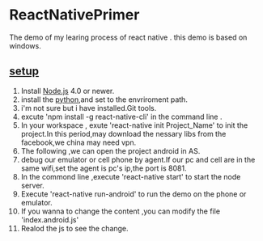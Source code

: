 # ReactNativePrimer
The demo of my learing process of  react native .
this demo is based on windows.

## [setup](https://facebook.github.io/react-native/docs/getting-started.html#content)
1. Install [Node.js](https://nodejs.org/en/) 4.0 or newer.
1. install the [python](https://www.python.org/downloads/release/python-2710/),and set to the envriroment path.
1. i'm not sure but i have installed.Git tools.
1. excute 'npm install -g react-native-cli' in the command line .
1. In your workspace , exute 'react-native init Project_Name' to init the project.In this period,may download the     nessary libs from the facebook,we china may need vpn.
1. The following ,we can open the project android in AS.
1. debug our emulator or cell phone by agent.If our pc and cell are in the same wifi,set the agent is pc's ip,the port is 8081.
1. In the commond line ,execute 'react-native start' to start the node server.
1. Execute 'react-native run-android' to run the demo on the phone or emulator.
1. If you wanna to change the content ,you can modify the file 'index.android.js'
1. Realod the js to see the change.
